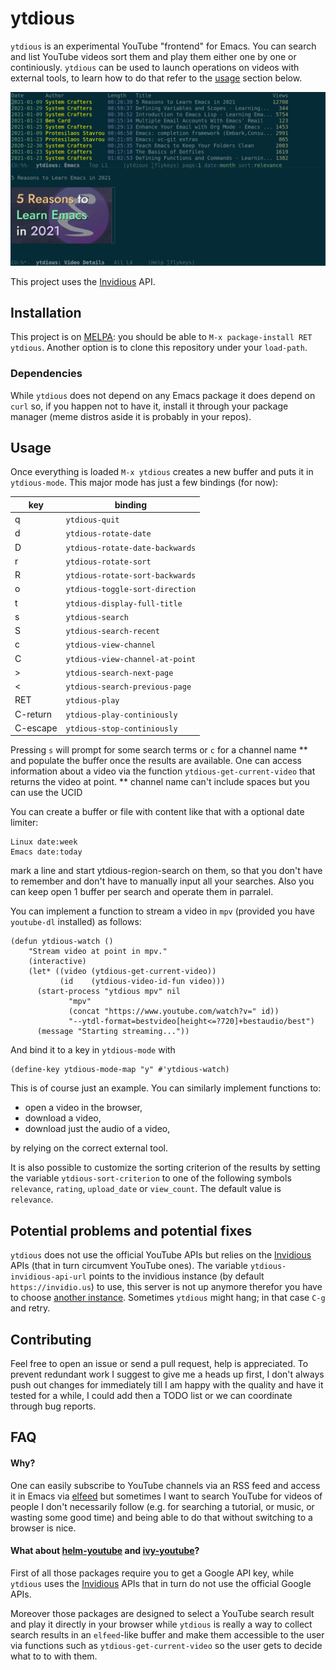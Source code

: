 # ytdious
`ytdious` is an experimental YouTube "frontend" for Emacs. You can search and list YouTube videos sort them and play them either one by one or continiously. `ytdious` can be used to launch operations on videos with external tools, to learn how to do that refer to the [usage](#usage) section below.

![demonstration](pic/demonstration.gif)

This project uses the [Invidious](https://github.com/omarroth/invidious) API.

## Installation
This project is on [MELPA](https://melpa.org/): you should be able to `M-x package-install RET ytdious`. Another option is to clone this repository under your `load-path`.

### Dependencies
While `ytdious` does not depend on any Emacs package it does depend on `curl` so, if you happen not to have it, install it through your package manager (meme distros aside it is probably in your repos).

## Usage
Once everything is loaded `M-x ytdious` creates a new buffer and puts it in `ytdious-mode`. This major mode has just a few bindings (for now):

| key                 | binding                         |
|---------------------|---------------------------------|
| <key>q</key>        | `ytdious-quit`                  |
| <key>d</key>        | `ytdious-rotate-date`           |
| <key>D</key>        | `ytdious-rotate-date-backwards` |
| <key>r</key>        | `ytdious-rotate-sort`           |
| <key>R</key>        | `ytdious-rotate-sort-backwards` |
| <key>o</key>        | `ytdious-toggle-sort-direction` |
| <key>t</key>        | `ytdious-display-full-title`    |
| <key>s</key>        | `ytdious-search`                |
| <key>S</key>        | `ytdious-search-recent`         |
| <key>c</key>        | `ytdious-view-channel`          |
| <key>C</key>        | `ytdious-view-channel-at-point` |
| <key>></key>        | `ytdious-search-next-page`      |
| <key><</key>        | `ytdious-search-previous-page`  |
| <key>RET</key>      | `ytdious-play`                  |
| <key>C-return</key> | `ytdious-play-continiously`     |
| <key>C-escape</key> | `ytdious-stop-continiously`     |

Pressing `s` will prompt for some search terms or `c` for a channel name ** and populate the buffer once the results are available. One can access information about a video via the function `ytdious-get-current-video` that returns the video at point.
** channel name can't include spaces but you can use the UCID

You can create a buffer or file with content like that with a optional date limiter:
```
Linux date:week
Emacs date:today
```

mark a line and start ytdious-region-search on them, so that you don't have to remember and don't have to manually input all your searches. Also you can keep open 1 buffer per search and operate them in parralel.

You can implement a function to stream a video in `mpv` (provided you have `youtube-dl` installed) as follows:
```elisp
(defun ytdious-watch ()
    "Stream video at point in mpv."
    (interactive)
    (let* ((video (ytdious-get-current-video))
     	   (id    (ytdious-video-id-fun video)))
      (start-process "ytdious mpv" nil
		     "mpv"
		     (concat "https://www.youtube.com/watch?v=" id))
		     "--ytdl-format=bestvideo[height<=?720]+bestaudio/best")
      (message "Starting streaming..."))
```

And bind it to a key in `ytdious-mode` with
```elisp
(define-key ytdious-mode-map "y" #'ytdious-watch)
```

This is of course just an example. You can similarly implement functions to:
- open a video in the browser,
- download a video,
- download just the audio of a video,

by relying on the correct external tool.

It is also possible to customize the sorting criterion of the results by setting the variable `ytdious-sort-criterion` to one of the following symbols `relevance`, `rating`, `upload_date` or `view_count`.
The default value is `relevance`.

## Potential problems and potential fixes
`ytdious` does not use the official YouTube APIs but relies on the [Invidious](https://github.com/omarroth/invidious) APIs (that in turn circumvent YouTube ones). The variable `ytdious-invidious-api-url` points to the invidious instance (by default `https://invidio.us`) to use, this server is not up anymore therefor you have to choose [another instance](https://github.com/omarroth/invidious#invidious-instances). Sometimes `ytdious` might hang; in that case `C-g` and retry.

## Contributing
Feel free to open an issue or send a pull request, help is appreciated.
To prevent redundant work I suggest to give me a heads up first, I don't always push out changes for immediately till I am happy with the quality and have it tested for a while, I could add then a TODO list or we can coordinate through bug reports.

## FAQ

#### Why?
One can easily subscribe to YouTube channels via an RSS feed and access it in Emacs via [elfeed](https://github.com/skeeto/elfeed/) but sometimes I want to search YouTube for videos of people I don't necessarily follow (e.g. for searching a tutorial, or music, or wasting some good time) and being able to do that without switching to a browser is nice.

#### What about [helm-youtube](https://github.com/maximus12793/helm-youtube) and [ivy-youtube](https://github.com/squiter/ivy-youtube)?
First of all those packages require you to get a Google API key, while `ytdious` uses the [Invidious](https://github.com/omarroth/invidious) APIs that in turn do not use the official Google APIs.

Moreover those packages are designed to select a YouTube search result and play it directly in your browser while `ytdious` is really a way to collect search results in an `elfeed`-like buffer and make them accessible to the user via functions such as `ytdious-get-current-video` so the user gets to decide what to to with them.
